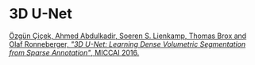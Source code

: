 # 3D U-Net

[Özgün Çiçek, Ahmed Abdulkadir, Soeren S. Lienkamp, Thomas Brox and Olaf Ronneberger, *"3D U-Net: Learning Dense Volumetric Segmentation from Sparse Annotation"*, MICCAI 2016.](https://arxiv.org/abs/1606.06650)
